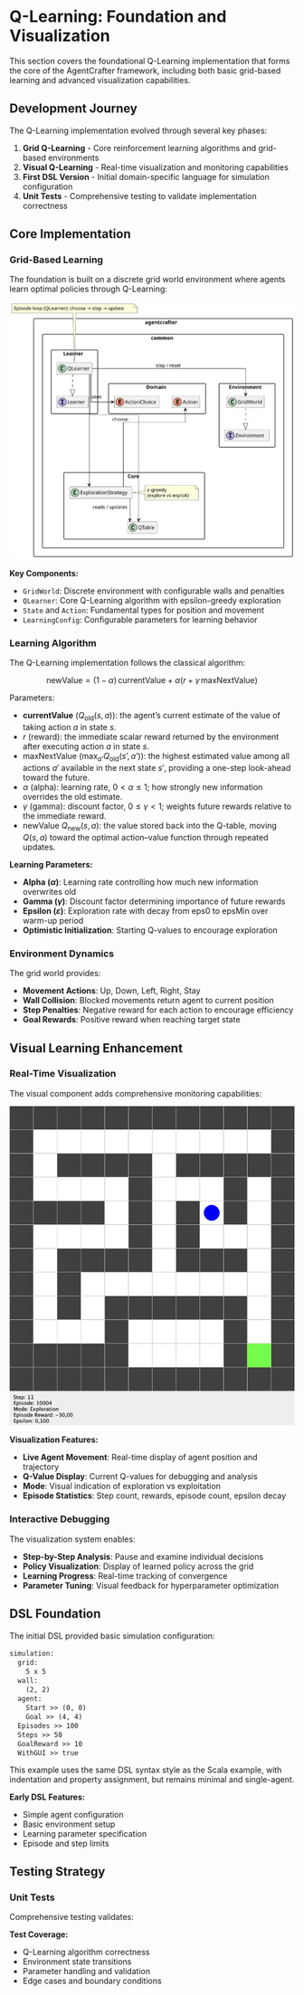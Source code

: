 # Q-Learning: Foundation and Visualization

This section covers the foundational Q-Learning implementation that forms the core of the AgentCrafter framework, including both basic grid-based learning and advanced visualization capabilities.

## Development Journey

The Q-Learning implementation evolved through several key phases:

1. **Grid Q-Learning** - Core reinforcement learning algorithms and grid-based environments
2. **Visual Q-Learning** - Real-time visualization and monitoring capabilities  
3. **First DSL Version** - Initial domain-specific language for simulation configuration
4. **Unit Tests** - Comprehensive testing to validate implementation correctness

## Core Implementation

### Grid-Based Learning

The foundation is built on a discrete grid world environment where agents learn optimal policies through Q-Learning:

![Q-Learning Diagram](./big_picture.svg)

**Key Components:**
- `GridWorld`: Discrete environment with configurable walls and penalties
- `QLearner`: Core Q-Learning algorithm with epsilon-greedy exploration
- `State` and `Action`: Fundamental types for position and movement
- `LearningConfig`: Configurable parameters for learning behavior

### Learning Algorithm

The Q-Learning implementation follows the classical algorithm:

$$
\text{newValue}  = (1-\alpha)\,\text{currentValue} + \alpha\bigl(r + \gamma\,\text{maxNextValue}\bigr)
$$

Parameters:
- **currentValue** ($Q_{\text{old}}(s,a)$): the agent’s current estimate of the value of taking action $a$ in state $s$. 
- $r$ (reward): the immediate scalar reward returned by the environment after executing action $a$ in state $s$.
- maxNextValue ($\displaystyle\max_{a’} Q_{\text{old}}(s’,a’)$): the highest estimated value among all actions $a′$ available in the next state $s′$, providing a one-step look-ahead toward the future.
- $\alpha$ (alpha): learning rate, $0 < \alpha \le 1$; how strongly new information overrides the old estimate.
- $\gamma$ (gamma): discount factor, $0 \le \gamma < 1$; weights future rewards relative to the immediate reward.
- newValue $Q_{\text{new}}(s,a)$: the value stored back into the Q-table, moving $Q(s,a)$ toward the optimal action–value function through repeated updates.

**Learning Parameters:**
- **Alpha ($α$)**: Learning rate controlling how much new information overwrites old
- **Gamma ($γ$)**: Discount factor determining importance of future rewards
- **Epsilon ($ε$)**: Exploration rate with decay from eps0 to epsMin over warm-up period
- **Optimistic Initialization**: Starting Q-values to encourage exploration

### Environment Dynamics

The grid world provides:
- **Movement Actions**: Up, Down, Left, Right, Stay
- **Wall Collision**: Blocked movements return agent to current position
- **Step Penalties**: Negative reward for each action to encourage efficiency
- **Goal Rewards**: Positive reward when reaching target state

## Visual Learning Enhancement

### Real-Time Visualization

The visual component adds comprehensive monitoring capabilities:

![Q-Learning Visualization](./gui.png)

**Visualization Features:**
- **Live Agent Movement**: Real-time display of agent position and trajectory
- **Q-Value Display**: Current Q-values for debugging and analysis
- **Mode**: Visual indication of exploration vs exploitation
- **Episode Statistics**: Step count, rewards, episode count, epsilon decay

### Interactive Debugging

The visualization system enables:
- **Step-by-Step Analysis**: Pause and examine individual decisions
- **Policy Visualization**: Display of learned policy across the grid
- **Learning Progress**: Real-time tracking of convergence
- **Parameter Tuning**: Visual feedback for hyperparameter optimization

## DSL Foundation

The initial DSL provided basic simulation configuration:

```dsl
simulation:
  grid:
    5 x 5
  wall:
    (2, 2)
  agent:
    Start >> (0, 0)
    Goal >> (4, 4)
  Episodes >> 100
  Steps >> 50
  GoalReward >> 10
  WithGUI >> true
```
This example uses the same DSL syntax style as the Scala example, with indentation and property assignment, but remains minimal and single-agent.

**Early DSL Features:**
- Simple agent configuration
- Basic environment setup
- Learning parameter specification
- Episode and step limits

## Testing Strategy

### Unit Tests

Comprehensive testing validates:

**Test Coverage:**
- Q-Learning algorithm correctness
- Environment state transitions
- Parameter handling and validation
- Edge cases and boundary conditions
